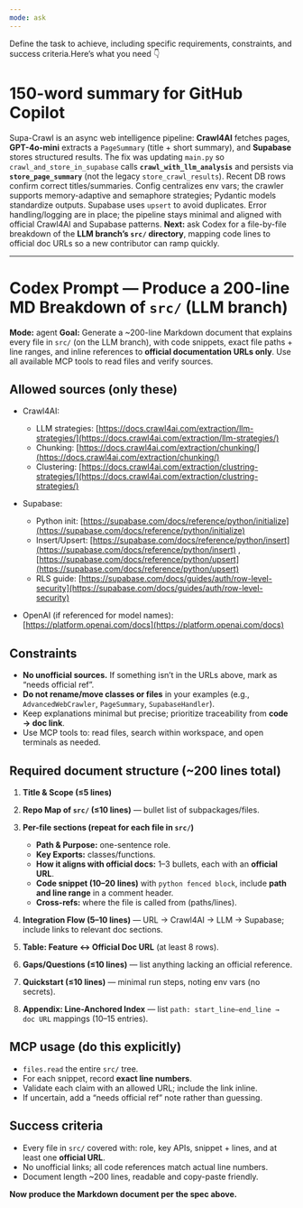 ```yaml
---
mode: ask
---
```

Define the task to achieve, including specific requirements, constraints, and success criteria.Here’s what you need 👇

# 150-word summary for GitHub Copilot

Supa-Crawl is an async web intelligence pipeline: **Crawl4AI** fetches pages, **GPT-4o-mini** extracts a `PageSummary` (title + short summary), and **Supabase** stores structured results. The fix was updating `main.py` so `crawl_and_store_in_supabase` calls **`crawl_with_llm_analysis`** and persists via **`store_page_summary`** (not the legacy `store_crawl_results`). Recent DB rows confirm correct titles/summaries. Config centralizes env vars; the crawler supports memory-adaptive and semaphore strategies; Pydantic models standardize outputs. Supabase uses `upsert` to avoid duplicates. Error handling/logging are in place; the pipeline stays minimal and aligned with official Crawl4AI and Supabase patterns.
**Next:** ask Codex for a file-by-file breakdown of the **LLM branch’s `src/` directory**, mapping code lines to official doc URLs so a new contributor can ramp quickly.

---

# Codex Prompt — Produce a 200-line MD Breakdown of `src/` (LLM branch)

**Mode:** agent
**Goal:** Generate a \~200-line Markdown document that explains every file in `src/` (on the LLM branch), with code snippets, exact file paths + line ranges, and inline references to **official documentation URLs only**. Use all available MCP tools to read files and verify sources.

## Allowed sources (only these)

* Crawl4AI:

  * LLM strategies: [https://docs.crawl4ai.com/extraction/llm-strategies/](https://docs.crawl4ai.com/extraction/llm-strategies/)
  * Chunking: [https://docs.crawl4ai.com/extraction/chunking/](https://docs.crawl4ai.com/extraction/chunking/)
  * Clustering: [https://docs.crawl4ai.com/extraction/clustring-strategies/](https://docs.crawl4ai.com/extraction/clustring-strategies/)
* Supabase:

  * Python init: [https://supabase.com/docs/reference/python/initialize](https://supabase.com/docs/reference/python/initialize)
  * Insert/Upsert: [https://supabase.com/docs/reference/python/insert](https://supabase.com/docs/reference/python/insert) , [https://supabase.com/docs/reference/python/upsert](https://supabase.com/docs/reference/python/upsert)
  * RLS guide: [https://supabase.com/docs/guides/auth/row-level-security](https://supabase.com/docs/guides/auth/row-level-security)
* OpenAI (if referenced for model names): [https://platform.openai.com/docs](https://platform.openai.com/docs)

## Constraints

* **No unofficial sources.** If something isn’t in the URLs above, mark as “needs official ref”.
* **Do not rename/move classes or files** in your examples (e.g., `AdvancedWebCrawler`, `PageSummary`, `SupabaseHandler`).
* Keep explanations minimal but precise; prioritize traceability from **code → doc link**.
* Use MCP tools to: read files, search within workspace, and open terminals as needed.

## Required document structure (\~200 lines total)

1. **Title & Scope (≤5 lines)**
2. **Repo Map of `src/` (≤10 lines)** — bullet list of subpackages/files.
3. **Per-file sections (repeat for each file in `src/`)**

   * **Path & Purpose:** one-sentence role.
   * **Key Exports:** classes/functions.
   * **How it aligns with official docs:** 1–3 bullets, each with an **official URL**.
   * **Code snippet (10–20 lines)** with `python fenced block`, include **path and line range** in a comment header.
   * **Cross-refs:** where the file is called from (paths/lines).
4. **Integration Flow (5–10 lines)** — URL → Crawl4AI → LLM → Supabase; include links to relevant doc sections.
5. **Table: Feature ↔ Official Doc URL** (at least 8 rows).
6. **Gaps/Questions (≤10 lines)** — list anything lacking an official reference.
7. **Quickstart (≤10 lines)** — minimal run steps, noting env vars (no secrets).
8. **Appendix: Line-Anchored Index** — list `path: start_line–end_line → doc URL` mappings (10–15 entries).

## MCP usage (do this explicitly)

* `files.read` the entire `src/` tree.
* For each snippet, record **exact line numbers**.
* Validate each claim with an allowed URL; include the link inline.
* If uncertain, add a “needs official ref” note rather than guessing.

## Success criteria

* Every file in `src/` covered with: role, key APIs, snippet + lines, and at least one **official URL**.
* No unofficial links; all code references match actual line numbers.
* Document length \~200 lines, readable and copy-paste friendly.

**Now produce the Markdown document per the spec above.**
